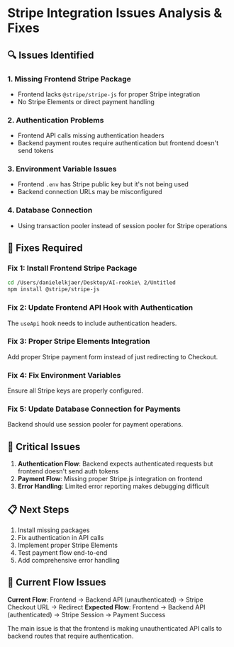 # Stripe Integration Issues Analysis & Fixes

## 🔍 **Issues Identified**

### 1. **Missing Frontend Stripe Package**
- Frontend lacks `@stripe/stripe-js` for proper Stripe integration
- No Stripe Elements or direct payment handling

### 2. **Authentication Problems**
- Frontend API calls missing authentication headers
- Backend payment routes require authentication but frontend doesn't send tokens

### 3. **Environment Variable Issues**
- Frontend `.env` has Stripe public key but it's not being used
- Backend connection URLs may be misconfigured

### 4. **Database Connection**
- Using transaction pooler instead of session pooler for Stripe operations

## 🔧 **Fixes Required**

### Fix 1: Install Frontend Stripe Package
```bash
cd /Users/danielelkjaer/Desktop/AI-rookie\ 2/Untitled
npm install @stripe/stripe-js
```

### Fix 2: Update Frontend API Hook with Authentication
The `useApi` hook needs to include authentication headers.

### Fix 3: Proper Stripe Elements Integration
Add proper Stripe payment form instead of just redirecting to Checkout.

### Fix 4: Fix Environment Variables
Ensure all Stripe keys are properly configured.

### Fix 5: Update Database Connection for Payments
Backend should use session pooler for payment operations.

## 🚨 **Critical Issues**

1. **Authentication Flow**: Backend expects authenticated requests but frontend doesn't send auth tokens
2. **Payment Flow**: Missing proper Stripe.js integration on frontend
3. **Error Handling**: Limited error reporting makes debugging difficult

## 📋 **Next Steps**

1. Install missing packages
2. Fix authentication in API calls
3. Implement proper Stripe Elements
4. Test payment flow end-to-end
5. Add comprehensive error handling

## 🔗 **Current Flow Issues**

**Current Flow**: Frontend → Backend API (unauthenticated) → Stripe Checkout URL → Redirect
**Expected Flow**: Frontend → Backend API (authenticated) → Stripe Session → Payment Success

The main issue is that the frontend is making unauthenticated API calls to backend routes that require authentication.
